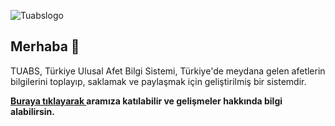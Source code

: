 ![Tuabslogo](https://user-images.githubusercontent.com/93868975/217342252-a93826cd-7794-43e1-b978-5e095575c2c0.png)

## Merhaba 👋

TUABS, Türkiye Ulusal Afet Bilgi Sistemi, Türkiye'de meydana gelen afetlerin bilgilerini toplayıp, 
saklamak ve paylaşmak için geliştirilmiş bir sistemdir.










**[Buraya tıklayarak ](https://discord.gg/46xQx2rg4c)aramıza katılabilir ve gelişmeler hakkında bilgi alabilirsin.**


